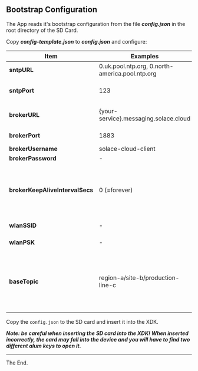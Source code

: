 ## Bootstrap Configuration

The App reads it's bootstrap configuration from the file **_config.json_** in the root directory of the SD Card.

Copy **_config-template.json_** to **_config.json_** and configure:

|Item|Examples|Description|
|---------|--------------------------------|-------------------------------------------------|
|**sntpURL**|0.uk.pool.ntp.org, 0.north-america.pool.ntp.org|url of an SNTP server  |
|**sntpPort**|123|the port for the SNTP server|
|**brokerURL**|{your-service}.messaging.solace.cloud|the mqtt broker host name|
|**brokerPort**|1883|the mqtt broker port|
|**brokerUsername**|solace-cloud-client|the user name|
|**brokerPassword**|-|the password|
|**brokerKeepAliveIntervalSecs**|0 (=forever)|the number of seconds the broker keeps the connection alive without traffic|
|**wlanSSID**|-|the WLAN SSID|
|**wlanPSK**|-|the WLAN password|
|**baseTopic**|region-a/site-b/production-line-c| the resource categorization defined here is part of the topic strings. must be exactly 3 levels.  |


Copy the `` config.json `` to the SD card and insert it into the XDK.

**_Note: be careful when inserting the SD card into the XDK! When inserted incorrectly, the card may fall into the device and you will have to find two different alum keys to open it._**



-----------------------------
The End.

